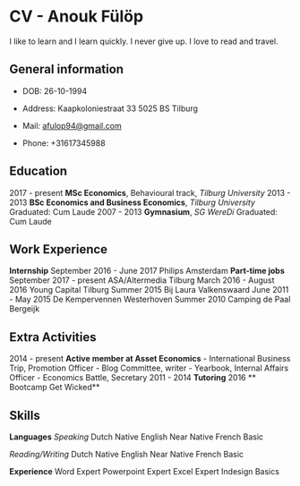 # CV - Anouk Fülöp

I like to learn and I learn quickly. I never give up. I love to read and travel.

## General information
- DOB: 26-10-1994
- Address:  Kaapkoloniestraat 33
            5025 BS Tilburg
- Mail:     afulop94@gmail.com

- Phone:    +31617345988

## Education
2017 - present  **MSc Economics**, Behavioural track, *Tilburg University*
2013 - 2013     **BSc Economics and Business Economics**, *Tilburg University*
                Graduated: Cum Laude
2007 - 2013     **Gymnasium**, *SG WereDi*
                Graduated: Cum Laude

## Work Experience
**Internship**
September 2016 - June 2017    Philips           Amsterdam
**Part-time jobs**
September 2017 - present      ASA/Altermedia    Tilburg
March 2016 - August 2016      Young Capital     Tilburg
Summer 2015                   Bij Laura         Valkenswaard
June 2011 - May 2015          De Kempervennen   Westerhoven
Summer 2010                   Camping de Paal   Bergeijk

## Extra Activities
2014 - present   **Active member at Asset Economics**
                  - International Business Trip, Promotion Officer
                  - Blog Committee, writer
                  - Yearbook, Internal Affairs Officer
                  - Economics Battle, Secretary
2011 - 2014       **Tutoring**
2016              ** Bootcamp Get Wicked**

## Skills
**Languages**
*Speaking*
Dutch       Native
English     Near Native
French      Basic

*Reading/Writing*
Dutch       Native
English     Near Native
French      Basic

**Experience**
Word        Expert
Powerpoint  Expert
Excel       Expert
Indesign    Basics
